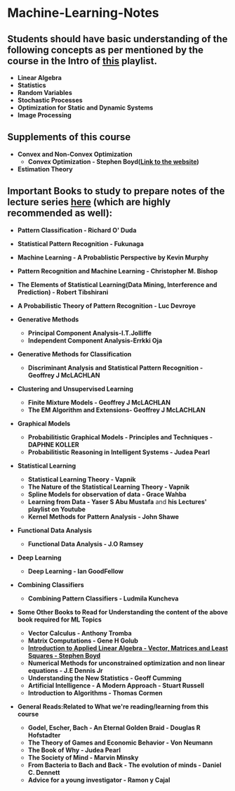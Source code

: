 # Machine-Learning-Notes
## Students should have basic understanding of the following concepts as per mentioned by the course in the Intro of [this](https://www.youtube.com/watch?v=EfnJXeKmodw&list=PLcXJymqaE9PPGGtFsTNoDWKl-VNVX5d6b&index=1) playlist.
+ **Linear Algebra**
+ **Statistics**
+ **Random Variables**
+ **Stochastic Processes**
+ **Optimization for Static and Dynamic Systems**
+ **Image Processing**

## Supplements of this course
+ **Convex and Non-Convex Optimization**
   + **Convex Optimization - Stephen Boyd([Link to the website](https://web.stanford.edu/~boyd/cvxbook/))**
+ **Estimation Theory**

## Important Books to study to prepare notes of the lecture series [here](https://www.youtube.com/watch?v=EfnJXeKmodw&list=PLcXJymqaE9PPGGtFsTNoDWKl-VNVX5d6b&index=1) (which are highly recommended as well):
+ **Pattern Classification - Richard O' Duda**
+ **Statistical Pattern Recognition - Fukunaga**
+ **Machine Learning - A Probablistic Perspective by Kevin Murphy**
+ **Pattern Recognition and Machine Learning - Christopher M. Bishop**
+ **The Elements of Statistical Learning(Data Mining, Interference and Prediction) - Robert Tibshirani**
+ **A Probabilistic Theory of Pattern Recognition - Luc Devroye**
+ **Generative Methods**
    + **Principal Component Analysis-I.T.Jolliffe**
    + **Independent Component Analysis-Errkki Oja**
+ **Generative Methods for Classification**
    + **Discriminant Analysis and Statistical Pattern Recognition - Geoffrey J McLACHLAN**
+ **Clustering and Unsupervised Learning**
    + **Finite Mixture Models - Geoffrey J McLACHLAN**
    + **The EM Algorithm and Extensions- Geoffrey J McLACHLAN**
+ **Graphical Models**
    + **Probabilitistic Graphical Models - Principles and Techniques - DAPHNE KOLLER**
    + **Probabilitistic Reasoning in Intelligent Systems - Judea Pearl**

+ **Statistical Learning**
    + **Statistical Learning Theory - Vapnik**
    + **The Nature of the Statistical Learning Theory - Vapnik**
    + **Spline Models for observation of data - Grace Wahba**
    + **Learning from Data - Yaser S Abu Mustafa** and **his Lectures' playlist on Youtube**
    + **Kernel Methods for Pattern Analysis - John Shawe**

+ **Functional Data Analysis**
    + **Functional Data Analysis - J.O Ramsey**

+ **Deep Learning**
    + **Deep Learning - Ian GoodFellow**

+ **Combining Classifiers**
    + **Combining Pattern Classifiers - Ludmila Kuncheva**

+ **Some Other Books to Read for Understanding the content of the above book required for ML Topics**
   + **Vector Calculus - Anthony Tromba**
   + **Matrix Computations - Gene H Golub**
   + **[Introduction to Applied Linear Algebra - Vector, Matrices and Least Squares - Stephen Boyd](https://web.stanford.edu/~boy/vmls/)**
   + **Numerical Methods for unconstrained optimization and non linear equations - J.E Dennis Jr**
   + **Understanding the New Statistics - Geoff Cumming**
   + **Artificial Intelligence - A Modern Approach - Stuart Russell**
   + **Introduction to Algorithms - Thomas Cormen**
+ **General Reads:Related to What we're reading/learning from this course**
   + **Godel, Escher, Bach - An Eternal Golden Braid - Douglas R Hofstadter**
   + **The Theory of Games and Economic Behavior - Von Neumann**
   + **The Book of Why - Judea Pearl**
   + **The Society of Mind - Marvin Minsky**
   + **From Bacteria to Bach and Back - The evolution of minds - Daniel C. Dennett**
   + **Advice for a young investigator - Ramon y Cajal**
